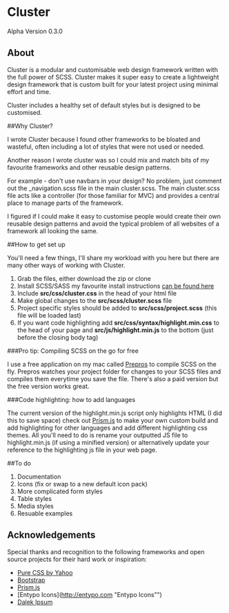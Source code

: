 # Cluster

Alpha Version 0.3.0

## About

Cluster is a modular and customisable web design framework written with the full power of SCSS. Cluster makes it super easy to create a lightweight design framework that is custom built for your latest project using minimal effort and time.

Cluster includes a healthy set of default styles but is designed to be customised.

##Why Cluster?

I wrote Cluster because I found other frameworks to be bloated and wasteful, often including a lot of styles that were not used or needed.

Another reason I wrote cluster was so I could mix and match bits of my favourite frameworks and other reusable design patterns.

For example - don't use navbars in your design? No problem, just comment out the _navigation.scss file in the main cluster.scss. The main cluster.scss file acts like a controller (for those familiar for MVC) and provides a central place to manage parts of the framework.

I figured if I could make it easy to customise people would create their own reusable design patterns and avoid the typical problem of all websites of a framework all looking the same.

##How to get set up

You'll need a few things, I'll share my workload with you here but there are many other ways of working with Cluster.

1. Grab the files, either download the zip or clone
2. Install SCSS/SASS my favourite install instructions [can be found here](http://sass-lang.com/install "Imstall Sass instruction from Sass HQ")
3. Include **src/css/cluster.css** in the head of your html file
3. Make global changes to the **src/scss/cluster.scss** file
4. Project specific styles should be added to **src/scss/project.scss** (this file will be loaded last)
5. If you want code highlighting add **src/css/syntax/highlight.min.css** to the head of your page and **src/js/highlight.min.js** to the bottom (just before the closing body tag)

###Pro tip: Compiling SCSS on the go for free

I use a free application on my mac called [Prepros](http://alphapixels.com/prepros/ "Use Prepros to compile your SCSS") to compile SCSS on the fly. Prepros watches your project folder for changes to your SCSS files and compiles them everytime you save the file. There's also a paid version but the free version works great.

###Code highlighting: how to add languages

The current version of the highlight.min.js script only highlights HTML (I did this to save space) check out [Prism.js](http://prismjs.com/download.html "Prism.js custom download") to make your own custom build and add highlighting for other languages and add different highlighting css themes. All you'll need to do is rename your outputted JS file to highlight.min.js (if using a minified version) or alternatively update your reference to the highlighting js file in your web page.

##To do

1. Documentation
2. Icons (fix or swap to a new default icon pack)
2. More complicated form styles
3. Table styles
4. Media styles
5. Resuable examples

## Acknowledgements

Special thanks and recognition to the following frameworks and open source projects for their hard work or inspiration:

- [Pure CSS by Yahoo](http://purecss.io "Pure CSS")
- [Bootstrap](http://getbootstrap.com "Bootstrap")
- [Prism.js](http://prismjs.com "Prism.js")
- [Entypo Icons](http://entypo.com "Entypo Icons"")
- [Dalek Ipsum](http://dalekipsum.com/ "Dalek Ipsum")